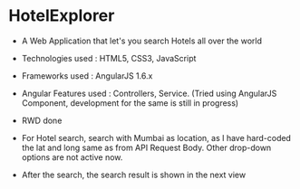 # HotelExplorer

* A Web Application that let's you search Hotels all over the world
* Technologies used : HTML5, CSS3, JavaScript
* Frameworks used : AngularJS 1.6.x

* Angular Features used : Controllers, Service.
(Tried using AngularJS Component, development for the same is still in progress)

* RWD done

* For Hotel search, search with Mumbai as location, as I have hard-coded the lat and long same as from API Request Body. Other drop-down options are not active now.

* After the search, the search result is shown in the next view